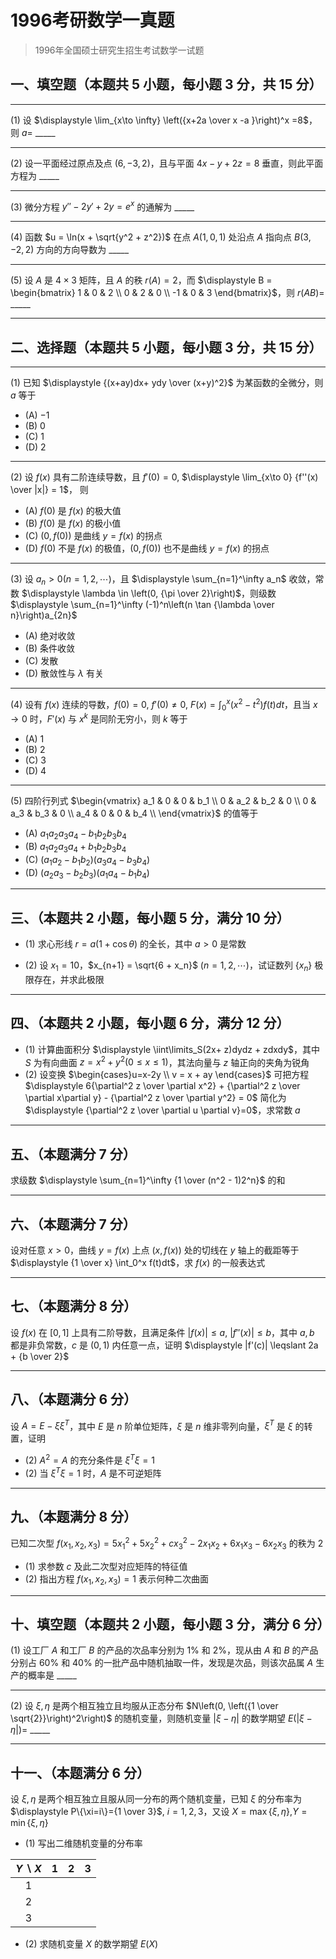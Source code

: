 # 1996考研数学一真题

[annotation]: <id> (c7282313-f856-4b8f-abf9-0a5a84b35f50)
[annotation]: <status> (public)
[annotation]: <create_time> (2021-03-17 13:00:32)
[annotation]: <category> (数学理论)
[annotation]: <tags> (考研数学)
[annotation]: <comments> (true)
[annotation]: <topic> (考研数学一真题)
[annotation]: <index> (-1996)
[annotation]: <url> (http://blog.ccyg.studio/article/c7282313-f856-4b8f-abf9-0a5a84b35f50)

> 1996年全国硕士研究生招生考试数学一试题

## 一、填空题（本题共 5 小题，每小题 3 分，共 15 分）

---

(1) 设 $\displaystyle \lim_{x\to \infty} \left({x+2a \over x -a }\right)^x =8$，则 $a=$ \_\_\_\_\_

---

(2) 设一平面经过原点及点 $(6,-3,2)$，且与平面 $4x-y+2z=8$ 垂直，则此平面方程为 \_\_\_\_\_

---

(3) 微分方程 $y''-2y'+2y=e^x$ 的通解为 \_\_\_\_\_

---

(4) 函数 $u = \ln(x + \sqrt{y^2 + z^2})$ 在点 $A(1,0,1)$ 处沿点 $A$ 指向点 $B(3,-2,2)$ 方向的方向导数为 \_\_\_\_\_

---

(5) 设 $A$ 是 $4\times 3$ 矩阵，且 $A$ 的秩 $r(A)=2$，而  $\displaystyle B = \begin{bmatrix} 1 & 0 & 2 \\ 0 & 2 & 0 \\ -1 & 0 & 3 \end{bmatrix}$，则 $r(AB)=$ \_\_\_\_\_

---

## 二、选择题（本题共 5 小题，每小题 3 分，共 15 分）

---

(1) 已知 $\displaystyle {(x+ay)dx+ ydy \over (x+y)^2}$ 为某函数的全微分，则 $a$ 等于

- (A) $-1$
- (B) $0$
- (C) $1$
- (D) $2$

---

(2) 设 $f(x)$ 具有二阶连续导数，且 $f'(0)=0$, $\displaystyle \lim_{x\to 0} {f''(x) \over |x|} = 1$， 则

- (A) $f(0)$ 是 $f(x)$ 的极大值
- (B) $f(0)$ 是 $f(x)$ 的极小值
- (C) $(0,f(0))$ 是曲线 $y=f(x)$ 的拐点
- (D) $f(0)$ 不是 $f(x)$ 的极值，$(0,f(0))$ 也不是曲线 $y=f(x)$ 的拐点

---

(3) 设 $a_n>0(n = 1,2,\cdots)$，且 $\displaystyle \sum_{n=1}^\infty a_n$ 收敛，常数 $\displaystyle \lambda \in \left(0, {\pi \over 2}\right)$，则级数 $\displaystyle \sum_{n=1}^\infty (-1)^n\left(n \tan {\lambda \over n}\right)a_{2n}$

- (A) 绝对收敛
- (B) 条件收敛
- (C) 发散
- (D) 散敛性与 $\lambda$ 有关

---

(4) 设有 $f(x)$ 连续的导数，$f(0) = 0$, $f'(0) \neq 0$, $\displaystyle F(x) = \int_0^x (x^2 - t^2)f(t)dt$，且当 $x \to 0$ 时，$F'(x)$ 与 $x^k$ 是同阶无穷小，则 $k$ 等于

- (A) $1$
- (B) $2$
- (C) $3$
- (D) $4$

---

(5) 四阶行列式 $\begin{vmatrix} a_1 & 0 & 0 & b_1 \\ 0 & a_2 & b_2 & 0 \\ 0 & a_3 & b_3 & 0 \\ a_4 & 0 & 0 & b_4 \\ \end{vmatrix}$ 的值等于

- (A) $a_1a_2a_3a_4 - b_1b_2b_3b_4$
- (B) $a_1a_2a_3a_4 + b_1b_2b_3b_4$
- (C) $(a_1a_2 - b_1b_2)(a_3a_4 - b_3b_4)$
- (D) $(a_2a_3 - b_2b_3)(a_1a_4 - b_1b_4)$

---

## 三、（本题共 2 小题，每小题 5 分，满分 10 分）

- (1) 求心形线 $r = a(1+\cos \theta)$ 的全长，其中 $a>0$ 是常数

- (2) 设 $x_1=10$，$x_{n+1} = \sqrt{6 + x_n}$ $(n=1,2,\cdots)$，试证数列 $\{x_n\}$ 极限存在，并求此极限

---

## 四、（本题共 2 小题，每小题 6 分，满分 12 分）

- (1) 计算曲面积分 $\displaystyle \iint\limits_S(2x+ z)dydz + zdxdy$，其中 $S$ 为有向曲面 $z = x^2 + y^2(0 \leqslant x \leqslant 1)$，其法向量与 $z$ 轴正向的夹角为锐角
- (2) 设变换 $\begin{cases}u=x-2y \\ v = x + ay \end{cases}$ 可把方程 $\displaystyle 6{\partial^2 z \over \partial x^2} + {\partial^2 z \over \partial x\partial y} - {\partial^2 z \over \partial y^2} = 0$ 简化为 $\displaystyle {\partial^2 z \over \partial u \partial v}=0$，求常数 $a$

---

## 五、（本题满分 7 分）

求级数 $\displaystyle \sum_{n=1}^\infty {1 \over (n^2 - 1)2^n}$ 的和

---

## 六、（本题满分 7 分）

设对任意 $x>0$，曲线 $y=f(x)$ 上点 $(x, f(x))$ 处的切线在 $y$ 轴上的截距等于 $\displaystyle {1 \over x} \int_0^x f(t)dt$，求 $f(x)$ 的一般表达式

---

## 七、（本题满分 8 分）

设 $f(x)$ 在 $[0, 1]$ 上具有二阶导数，且满足条件 $|f(x)|\leqslant a$, $|f''(x)| \leqslant b$，其中 $a,b$ 都是非负常数，$c$ 是 $(0,1)$ 内任意一点，证明 $\displaystyle |f'(c)| \leqslant 2a + {b \over 2}$

---

## 八、（本题满分 6 分）

设 $A=E - \xi\xi^T$，其中 $E$ 是 $n$ 阶单位矩阵，$\xi$ 是 $n$ 维非零列向量，$\xi^T$ 是 $\xi$ 的转置，证明

- (2) $A^2 = A$ 的充分条件是 $\xi^T\xi=1$
- (2) 当 $\xi^T\xi=1$ 时，$A$ 是不可逆矩阵

---

## 九、（本题满分 8 分）

已知二次型 $f(x_1,x_2,x_3) = 5x_1^2 + 5x_2^2 + cx_3^2 - 2x_1x_2 + 6x_1x_3 - 6x_2x_3$ 的秩为 $2$

- (1) 求参数 $c$ 及此二次型对应矩阵的特征值
- (2) 指出方程 $f(x_1,x_2,x_3)=1$ 表示何种二次曲面

---

## 十、填空题（本题共 2 小题，每小题 3 分，满分 6 分）

(1) 设工厂 $A$ 和工厂 $B$ 的产品的次品率分别为 $1\%$ 和 $2\%$，现从由 $A$ 和 $B$ 的产品分别占 $60\%$ 和 $40\%$ 的一批产品中随机抽取一件，发现是次品，则该次品属 $A$ 生产的概率是 \_\_\_\_\_

---

(2) 设 $\xi, \eta$ 是两个相互独立且均服从正态分布 $N\left(0, \left({1 \over \sqrt{2}}\right)^2\right)$ 的随机变量，则随机变量 $|\xi - \eta|$ 的数学期望 $E(|\xi - \eta|)=$ \_\_\_\_\_

---

## 十一、（本题满分 6 分）

设 $\xi, \eta$ 是两个相互独立且服从同一分布的两个随机变量，已知 $\xi$ 的分布率为 $\displaystyle P\{\xi=i\}={1 \over 3}$, $i=1,2,3$，又设 $X =\max\{\xi, \eta \}$,$Y =\min\{\xi, \eta \}$

- (1) 写出二维随机变量的分布率

| $Y\backslash X$ |  $1$  |  $2$  |  $3$  |
| :-------------: | :---: | :---: | :---: |
|       $1$       |
|       $2$       |
|       $3$       |

- (2) 求随机变量 $X$ 的数学期望 $E(X)$